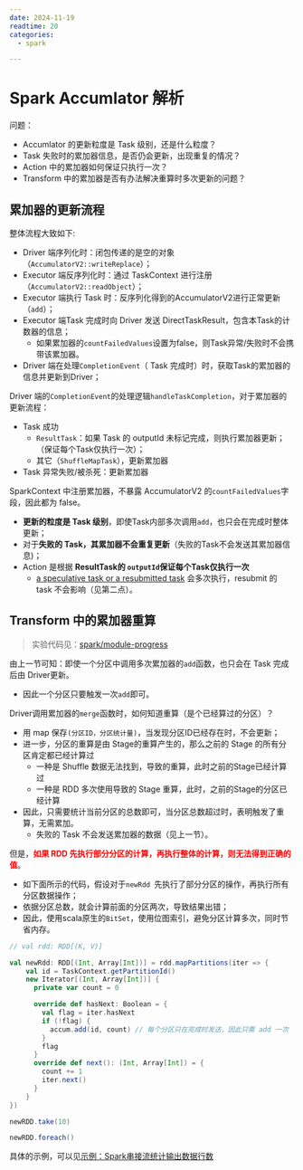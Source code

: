```yaml
---
date: 2024-11-19
readtime: 20
categories:
  - spark

---
```




# Spark Accumlator 解析

问题：

- Accumlator 的更新粒度是 Task 级别，还是什么粒度？
- Task 失败时的累加器信息，是否仍会更新，出现重复的情况？
- Action 中的累加器如何保证只执行一次？
- Transform 中的累加器是否有办法解决重算时多次更新的问题？



<!-- more -->



## 累加器的更新流程

整体流程大致如下:

- Driver 端序列化时：闭包传递的是空的对象（`AccumulatorV2::writeReplace`）；
- Executor 端反序列化时：通过 TaskContext 进行注册（`AccumulatorV2::readObject`）；
- Executor 端执行 Task 时：反序列化得到的AccumulatorV2进行正常更新（`add`）；
- Executor 端Task 完成时向 Driver 发送 DirectTaskResult，包含本Task的计数器的信息；
  - 如果累加器的`countFailedValues`设置为false，则Task异常/失败时不会携带该累加器。
- Driver 端在处理`CompletionEvent`（ Task 完成时）时，获取Task的累加器的信息并更新到Driver；

Driver 端的`CompletionEvent`的处理逻辑`handleTaskCompletion`，对于累加器的更新流程：

- Task 成功
  - `ResultTask`：如果 Task 的 outputId 未标记完成，则执行累加器更新；（保证每个Task仅执行一次）；
  - 其它（`ShuffleMapTask`），更新累加器
- Task 异常失败/被杀死：更新累加器



SparkContext 中注册累加器，不暴露 AccumulatorV2 的`countFailedValues`字段，因此都为 false。

- **更新的粒度是 Task 级别**，即使Task内部多次调用`add`，也只会在完成时整体更新；
- 对于**失败的 Task，其累加器不会重复更新**（失败的Task不会发送其累加器信息)；
- Action 是根据 **ResultTask的 `outputId`保证每个Task仅执行一次**
  - [a speculative task or a resubmitted task](https://github.com/apache/spark/pull/19877/files) 会多次执行，resubmit 的 task 不会影响（见第二点）。



## Transform 中的累加器重算

> 实验代码见：[spark/module-progress](https://gitee.com/oscsc/bigdatatech/tree/master/spark/module-progress)

由上一节可知：即使一个分区中调用多次累加器的`add`函数，也只会在 Task 完成后由 Driver更新。

- 因此一个分区只要触发一次`add`即可。

Driver调用累加器的`merge`函数时，如何知道重算（是个已经算过的分区）？

- 用 map 保存`(分区ID，分区统计量)`，当发现分区ID已经存在时，不会更新；
- 进一步，分区的重算是由 Stage的重算产生的，那么之前的 Stage 的所有分区肯定都已经计算过
  - 一种是 Shuffle 数据无法找到，导致的重算，此时之前的Stage已经计算过
  - 一种是 RDD 多次使用导致的 Stage 重算，此时，之前的Stage的分区已经计算
- 因此，只需要统计当前分区的总数即可，当分区总数超过时，表明触发了重算，无需累加。
  - 失败的 Task 不会发送累加器的数据（见上一节）。



但是，<font color='red'>**如果 RDD 先执行部分分区的计算，再执行整体的计算，则无法得到正确的值**</font>。

- 如下面所示的代码，假设对于`newRdd `先执行了部分分区的操作，再执行所有分区数据操作；
- 依据分区总数，就会计算前面的分区两次，导致结果出错；
- 因此，使用scala原生的`BitSet`，使用位图索引，避免分区计算多次，同时节省内存。

```scala
// val rdd: RDD[(K, V)]

val newRdd: RDD[(Int, Array[Int])] = rdd.mapPartitions(iter => {
    val id = TaskContext.getPartitionId()
    new Iterator[(Int, Array[Int])] {
      private var count = 0

      override def hasNext: Boolean = {
        val flag = iter.hasNext
        if (!flag) {
          accum.add(id, count) // 每个分区只在完成时发送，因此只需 add 一次
        }
        flag
      }
      override def next(): (Int, Array[Int]) = {
        count += 1
        iter.next()
      }
    }
})

newRDD.take(10)

newRDD.foreach()
```





具体的示例，可以见[示例：Spark串接流统计输出数据行数](https://gitee.com/oscsc/bigdatatech/blob/master/spark/module-progress/README.md)
